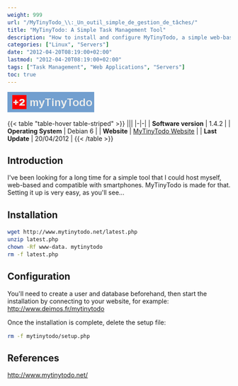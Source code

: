 ```yaml
---
weight: 999
url: "/MyTinyTodo_\\:_Un_outil_simple_de_gestion_de_tâches/"
title: "MyTinyTodo: A Simple Task Management Tool"
description: "How to install and configure MyTinyTodo, a simple web-based task management tool that's compatible with smartphones."
categories: ["Linux", "Servers"]
date: "2012-04-20T08:19:00+02:00"
lastmod: "2012-04-20T08:19:00+02:00"
tags: ["Task Management", "Web Applications", "Servers"]
toc: true
---
```


![MyTinyTodo](/images/logomytodolist.png)

{{< table "table-hover table-striped" >}}
|||
|-|-|
| **Software version** | 1.4.2 |
| **Operating System** | Debian 6 |
| **Website** | [MyTinyTodo Website](https://www.mytinytodo.net/) |
| **Last Update** | 20/04/2012 |
{{< /table >}}

## Introduction

I've been looking for a long time for a simple tool that I could host myself, web-based and compatible with smartphones. MyTinyTodo is made for that. Setting it up is very easy, as you'll see...

## Installation

```bash
wget http://www.mytinytodo.net/latest.php
unzip latest.php
chown -Rf www-data. mytinytodo
rm -f latest.php
```

## Configuration

You'll need to create a user and database beforehand, then start the installation by connecting to your website, for example: http://www.deimos.fr/mytinytodo

Once the installation is complete, delete the setup file:

```bash
rm -f mytinytodo/setup.php
```

## References

http://www.mytinytodo.net/
